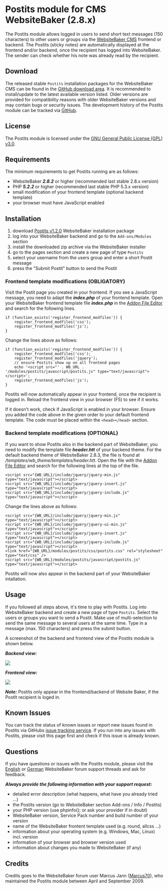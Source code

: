 # Postits module for CMS WebsiteBaker (2.8.x)

The Postits module allows logged in users to send short text messages (150 characters) to other users or groups via the [WebsiteBaker CMS](http://www.websitebaker2.org) frontend or backend. The Postits (sticky notes) are automatically displayed at the frontend and/or backend, once the recipient has logged into WebsiteBaker. The sender can check whether his note was already read by the recipient.

## Download
The released stable `Postits` installation packages for the WebsiteBaker CMS can be found in the [GitHub download area](https://github.com/cwsoft/wb-postits/downloads). It is recommended to install/update to the latest available version listed. Older versions are provided for compatibility reasons with older WebsiteBaker versions and may contain bugs or security issues. The development history of the Postits module can be tracked via [GitHub](https://github.com/cwsoft/wb-postits).

## License
The Postits module is licensed under the [GNU General Public License (GPL) v3.0](http://www.gnu.org/licenses/gpl-3.0.html).

## Requirements

The minimum requirements to get Postits running are as follows:

- WebsiteBaker ***2.8.2*** or higher (recommended last stable 2.8.x version)
- PHP ***5.2.2*** or higher (recommended last stable PHP 5.3.x version)
- small modification of your frontend template (optional backend template)
- your browser must have JavaScript enabled

## Installation

1. download [Postits v1.2.0](https://github.com/downloads/cwsoft/wb-postits/cwsoft-wb-postits-v1.2.0.zip) WebsiteBaker installation package
2. log into your WebsiteBaker backend and go to the `Add-ons/Modules` section
3. install the downloaded zip archive via the WebsiteBaker installer
4. go to the pages section and create a new page of type `Postits`
5. select your username from the users group and enter a short Postit message
6. press the "Submit Postit" button to send the Postit

### Frontend template modifications (OBLIGATORY)

Visit the Postit page you created in your frontend. If you see a JavaScript message, you need to adapt the ***index.php*** of your frontend template. Open your WebsiteBaker frontend template file ***index.php*** in the [Addon File Editor](https://github.com/cwsoft/wb-addon-file-editor#readme) and search for the following lines. 

	if (function_exists('register_frontend_modfiles')) {
		register_frontend_modfiles('css');
		register_frontend_modfiles('js');
	}

Change the lines above as follows:

	if (function_exists('register_frontend_modfiles')) {
		register_frontend_modfiles('css');
		register_frontend_modfiles('jquery');
        // ensure Postits show up on all frontend pages
        echo '<script src="' . WB_URL . '/modules/postits/javascript/postits.js" type="text/javascript"></script>';
		register_frontend_modfiles('js');
	}

Postits will now automatically appear in your frontend, once the recipient is logged in. Reload the frontend view in your browser (F5) to see if it works. 

If it doesn't work, check if JavaScript is enabled in your browser. Ensure you added the code above in the given order to your default frontend template. The code must be placed within the `<head></head>` section.

### Backend template modifications (OPTIONAL)

If you want to show Postits also in the backend part of WebsiteBaker, you need to modify the template file ***header.htt*** of your backend theme. For the default backend theme of WebsiteBaker 2.8.3, the file is found at */templates/wb_theme/templates/header.htt*. Open the file with the [Addon File Editor](https://github.com/cwsoft/wb-addon-file-editor#readme) and search for the following lines at the top of the file.

	<script src="{WB_URL}/include/jquery/jquery-min.js" type="text/javascript"></script>
	<script src="{WB_URL}/include/jquery/jquery-insert.js" type="text/javascript"></script>
	<script src="{WB_URL}/include/jquery/jquery-include.js" type="text/javascript"></script>

Change the lines above as follows:

	<script src="{WB_URL}/include/jquery/jquery-min.js" type="text/javascript"></script>
	<script src="{WB_URL}/include/jquery/jquery-ui-min.js" type="text/javascript"></script>
	<script src="{WB_URL}/include/jquery/jquery-insert.js" type="text/javascript"></script>
	<script src="{WB_URL}/include/jquery/jquery-include.js" type="text/javascript"></script>
	<link href="{WB_URL}/modules/postits/css/postits.css" rel="stylesheet" type="text/css" />
	<script src="{WB_URL}/modules/postits/javascript/postits.js" type="text/javascript"></script>

Postits will now also appear in the backend part of your WebsiteBaker intallation.

## Usage

If you followed all steps above, it's time to play with Postits. Log into WebsiteBaker backend and create a new page of type `Postits`. Select the users or groups you want to send a Postit. Make use of multi-selection to send the same message to several users at the same time. Type in a message (max. 150 characters) and press the submit button.

A screenshot of the backend and frontend view of the Postits module is shown below.

***Backend view:***

![](https://github.com/cwsoft/wb-postits/raw/master/.screenshots/postits_backend_view.png) 

***Frontend view:***

![](https://github.com/cwsoft/wb-postits/raw/master/.screenshots/postits_frontend_view.png) 

***Note:*** Postits only appear in the frontend/backend of Website Baker, if the PostIt recipient is loged in.

## Known Issues
You can track the status of known issues or report new issues found in Postits via GitHubs [issue tracking service](https://github.com/cwsoft/wb-postits/issues). If you run into any issues with Postits, please visit this page first and check if this issue is already known.

## Questions
If you have questions or issues with the Postits module, please visit the [English](http://www.websitebaker2.org/forum/index.php/topic,4548.msg157963.html#msg157963) or [German](http://www.websitebaker2.org/forum/index.php/topic,13124.msg157962.html#msg157962) WebsiteBaker forum support threads and ask for feedback.

***Always provide the following information with your support request:***

 - detailed error description (what happens, what have you already tried ...)
 - the Postits version (go to WebsiteBaker section Add-ons / Info / Postits)
 - your PHP version (use phpinfo(); or ask your provider if in doubt)
 - WebsiteBaker version, Service Pack number and build number of your version
 - name of the WebsiteBaker frontent template used (e.g. round, allcss ...)
 - information about your operating system (e.g. Windows, Mac, Linux) incl. version
 - information of your browser and browser version used
 - information about changes you made to WebsiteBaker (if any)

## Credits
Credits goes to the WebsiteBaker forum user Marcus Jann ([Marcus70](http://www.websitebaker2.org/forum/index.php?action=profile;u=12071)), who maintained the Postits module between April and September 2009.